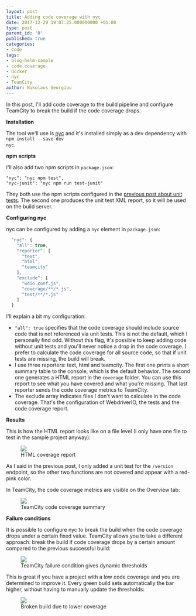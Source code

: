 ```yaml
---
layout: post
title: Adding code coverage with nyc
date: 2017-12-29 19:07:25.000000000 +01:00
type: post
parent_id: '0'
published: true
categories:
- Code
tags:
- blog-helm-sample
- code coverage
- Docker
- nyc
- TeamCity
author: Nikolaos Georgiou
---
```


In this post, I'll add code coverage to the build pipeline and configure TeamCity to break the build if the code coverage drops.

<!--more-->

<strong>Installation</strong>

The tool we'll use is <a href="https://github.com/istanbuljs/nyc">nyc</a> and it's installed simply as a dev dependency with <code>npm install --save-dev nyc</code>.

<strong>npm scripts</strong>

I'll also add two npm scripts in <code>package.json</code>:

```
"nyc": "nyc npm test",
"nyc-junit": "nyc npm run test-junit"
```

They both use the npm scripts configured in the <a href="{{ site.baseurl }}/2017/12/29/adding-mocha-unit-tests.html">previous post about unit tests</a>. The second one produces the unit test XML report, so it will be used on the build server.

<strong>Configuring nyc</strong>

nyc can be configured by adding a <code>nyc</code> element in <code>package.json</code>:

```javascript
  "nyc": {
    "all": true,
    "reporter": [
      "text",
      "html",
      "teamcity"
    ],
    "exclude": [
      "wdio.conf.js",
      "coverage/**/*.js",
      "test/**/*.js"
    ]
  }
```

I'll explain a bit my configuration:
<ul>
<li><code>"all": true</code> specifies that the code coverage should include source code that is not referenced via unit tests. This is not the default, which I personally find odd. Without this flag, it's possible to keep adding code without unit tests and you'll never notice a drop in the code coverage. I prefer to calculate the code coverage for all source code, so that if unit tests are missing, the build will break.</li>
<li>I use three reporters: text, html and teamcity. The first one prints a short summary table to the console, which is the default behavior. The second one generates a HTML report in the <code>coverage</code> folder. You can use this report to see what you have covered and what you're missing. That last reporter sends the code coverage metrics to TeamCity.</li>
<li>The exclude array indicates files I don't want to calculate in the code coverage. That's the configuration of WebdriverIO, the tests and the code coverage report.</li>
</ul>

<strong>Results</strong>

This is how the HTML report looks like on a file level (I only have one file to test in the sample project anyway):

<figure><img src="{{ site.baseurl }}/assets/2017/12/29/18_47_19-code-coverage-report-for-index-js.png" /><figcaption>HTML coverage report</figcaption></figure>

As I said in the previous post, I only added a unit test for the <code>/version</code> endpoint, so the other two functions are not covered and appear with a red-pink color.

In TeamCity, the code coverage metrics are visible on the Overview tab:

<figure><img src="{{ site.baseurl }}/assets/2017/12/29/18_50_05-blog-helm-__-commit-stage-_-2-2-2-29-dec-17-16_41-_-overview-e28094-teamcity.png" /><figcaption>TeamCity code coverage summary</figcaption></figure>

<strong>Failure conditions</strong>

It is possible to configure nyc to break the build when the code coverage drops under a certain fixed value. TeamCity allows you to take a different approach: break the build if code coverage drops by a certain amount compared to the previous successful build:

<figure><img src="{{ site.baseurl }}/assets/2017/12/29/17_28_32-commit-stage-configuration-e28094-teamcity.png" /><figcaption>TeamCity failure condition gives dynamic thresholds</figcaption></figure>

This is great if you have a project with a low code coverage and you are determined to improve it. Every green build sets automatically the bar higher, without having to manually update the thresholds:

<figure><img src="{{ site.baseurl }}/assets/2017/12/29/19_03_57-blog-helm-__-commit-stage-_-2-2-3-drop-coverage-2-29-dec-17-18_02-_-overview.png" /><figcaption>Broken build due to lower coverage</figcaption></figure>
